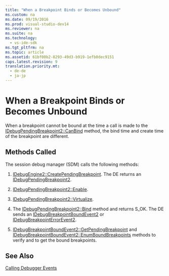 ```yaml
---
title: "When a Breakpoint Binds or Becomes Unbound"
ms.custom: na
ms.date: 09/19/2016
ms.prod: visual-studio-dev14
ms.reviewer: na
ms.suite: na
ms.technology: 
  - vs-ide-sdk
ms.tgt_pltfrm: na
ms.topic: article
ms.assetid: 61bf00b2-8293-49d3-b919-1efb0dec9151
caps.latest.revision: 9
translation.priority.mt: 
  - de-de
  - ja-jp
---
```

# When a Breakpoint Binds or Becomes Unbound
When a breakpoint cannot be bound at the time a call is made to the [IDebugPendingBreakpoint2::CanBind](../vs140/IDebugPendingBreakpoint2--CanBind.md) method, the bind time and create time of the breakpoint are different.  
  
## Methods Called  
 The session debug manager (SDM) calls the following methods:  
  
1.  [IDebugEngine2::CreatePendingBreakpoint](../vs140/IDebugEngine2--CreatePendingBreakpoint.md). The DE returns an [IDebugPendingBreakpoint2](../vs140/IDebugPendingBreakpoint2.md).  
  
2.  [IDebugPendingBreakpoint2::Enable](../vs140/IDebugPendingBreakpoint2--Enable.md).  
  
3.  [IDebugPendingBreakpoint2::Virtualize](../vs140/IDebugPendingBreakpoint2--Virtualize.md).  
  
4.  The [IDebugPendingBreakpoint2::Bind](../vs140/IDebugPendingBreakpoint2--Bind.md) method and returns S_OK. The DE sends an [IDebugBreakpointBoundEvent2](../vs140/IDebugBreakpointBoundEvent2.md) or [IDebugBreakpointErrorEvent2](../vs140/IDebugBreakpointErrorEvent2.md).  
  
5.  [IDebugBreakpointBoundEvent2::GetPendingBreakpoint](../vs140/IDebugBreakpointBoundEvent2--GetPendingBreakpoint.md) and [IDebugBreakpointBoundEvent2::EnumBoundBreakpoints](../vs140/IDebugBreakpointBoundEvent2--EnumBoundBreakpoints.md) methods to verify and to get the bound breakpoints.  
  
## See Also  
 [Calling Debugger Events](../vs140/Calling-Debugger-Events.md)